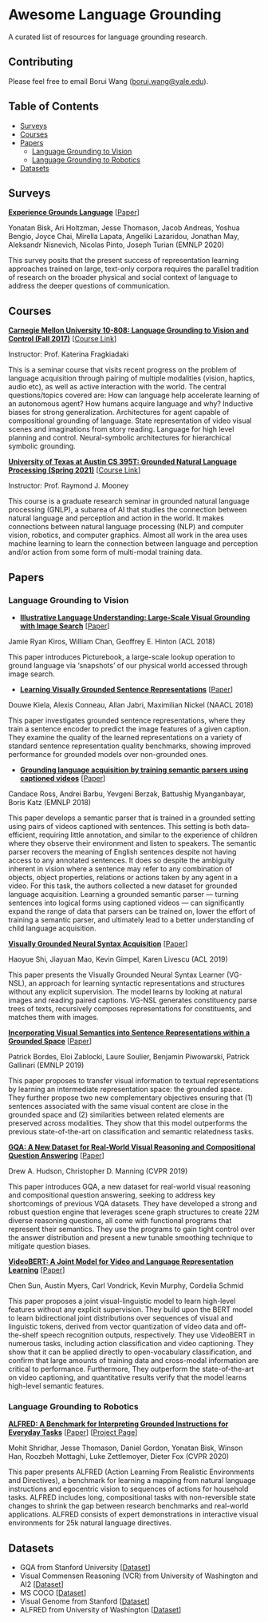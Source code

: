 # Awesome Language Grounding

A curated list of resources for language grounding research.

## Contributing
Please feel free to email Borui Wang (borui.wang@yale.edu).

## Table of Contents

- [Surveys](#surveys)
- [Courses](#courses)
- [Papers](#papers)
  - [Language Grounding to Vision](#vision)
  - [Language Grounding to Robotics](#robotics)
- [Datasets](#datasets)

## Surveys


[**Experience Grounds Language**](https://arxiv.org/pdf/2004.10151.pdf) [[Paper](https://arxiv.org/pdf/2004.10151.pdf)]

Yonatan Bisk, Ari Holtzman, Jesse Thomason, Jacob Andreas, Yoshua Bengio, Joyce Chai, Mirella Lapata, Angeliki Lazaridou, Jonathan May, Aleksandr Nisnevich, Nicolas Pinto, Joseph Turian (EMNLP 2020)

This survey posits that the present success of representation learning approaches trained on large, text-only corpora requires the parallel tradition of research on the broader physical and social context of language to address the deeper questions of communication.


## Courses

[**Carnegie Mellon University 10-808: Language Grounding to Vision and Control (Fall 2017)**](https://katefvision.github.io/LanguageGrounding/) [[Course Link](https://katefvision.github.io/LanguageGrounding/)]

Instructor: Prof. Katerina Fragkiadaki

This is a seminar course that visits recent progress on the problem of language acquisition through pairing of multiple modalities (vision, haptics, audio etc), as well as active interaction with the world. The central questions/topics covered are: How can language help accelerate learning of an autonomous agent? How humans acquire language and why? Inductive biases for strong generalization. Architectures for agent capable of compositional grounding of language. State representation of video visual scenes and imaginations from story reading. Language for high level planning and control. Neural-symbolic architectures for hierarchical symbolic grounding.


[**University of Texas at Austin CS 395T: Grounded Natural Language Processing (Spring 2021)**](https://www.cs.utexas.edu/~mooney/gnlp/) [[Course Link](https://www.cs.utexas.edu/~mooney/gnlp/)]

Instructor: Prof. Raymond J. Mooney

This course is a graduate research seminar in grounded natural language processing (GNLP), a subarea of AI that studies the connection between natural language and perception and action in the world. It makes connections between natural language processing (NLP) and computer vision, robotics, and computer graphics. Almost all work in the area uses machine learning to learn the connection between language and perception and/or action from some form of multi-modal training data.


## Papers
### Language Grounding to Vision

* [**Illustrative Language Understanding:
Large-Scale Visual Grounding with Image Search**](https://www.aclweb.org/anthology/P18-1085.pdf) [[Paper](https://www.aclweb.org/anthology/P18-1085.pdf)]

Jamie Ryan Kiros, William Chan, Geoffrey E. Hinton (ACL 2018)

This paper introduces Picturebook, a large-scale lookup operation to ground language via ‘snapshots’ of our physical world accessed through image search.

* [**Learning Visually Grounded Sentence Representations**](https://arxiv.org/pdf/1707.06320.pdf) [[Paper](https://arxiv.org/pdf/1707.06320.pdf)]

Douwe Kiela, Alexis Conneau, Allan Jabri, Maximilian Nickel (NAACL 2018)

This paper investigates grounded sentence representations, where they train a sentence encoder to predict the image features of a given caption. They examine the quality of the learned representations on a variety of standard sentence representation quality benchmarks, showing improved performance for grounded models over non-grounded ones. 

* [**Grounding language acquisition by training semantic parsers using captioned videos**](https://www.aclweb.org/anthology/D18-1285.pdf) [[Paper](https://www.aclweb.org/anthology/D18-1285.pdf)]

Candace Ross, Andrei Barbu, Yevgeni Berzak, Battushig Myanganbayar, Boris Katz (EMNLP 2018)

This paper develops a semantic parser that is trained in a grounded setting using pairs of videos captioned with sentences. This setting is both data-efficient, requiring little annotation, and similar to the experience of children where they observe their environment and listen to speakers. The semantic parser recovers the meaning of English sentences despite not having access to any annotated sentences. It does so despite the ambiguity inherent in vision where a sentence may refer to any combination of objects, object properties, relations or actions taken by any agent in a video. For this task, the authors collected a new dataset for grounded language acquisition. Learning a grounded semantic parser — turning sentences into logical forms using captioned videos — can significantly expand the range of data that parsers can be trained on, lower the effort of training a semantic parser, and ultimately lead to a better understanding of child language acquisition. 

[**Visually Grounded Neural Syntax Acquisition**](https://arxiv.org/abs/1906.02890) [[Paper](https://arxiv.org/abs/1906.02890)]

Haoyue Shi, Jiayuan Mao, Kevin Gimpel, Karen Livescu (ACL 2019)

This paper presents the Visually Grounded Neural Syntax Learner (VG-NSL), an approach for learning syntactic representations and structures without any explicit supervision. The model learns by looking at natural images and reading paired captions. VG-NSL generates constituency parse trees of texts, recursively composes representations for constituents, and matches them with images.

[**Incorporating Visual Semantics into Sentence Representations within a Grounded Space**](https://www.aclweb.org/anthology/D19-1064.pdf) [[Paper](https://www.aclweb.org/anthology/D19-1064.pdf)]

Patrick Bordes, Eloi Zablocki, Laure Soulier, Benjamin Piwowarski, Patrick Gallinari (EMNLP 2019)

This paper proposes to transfer visual information to textual representations by learning an intermediate representation space: the grounded space. They further propose two new complementary objectives ensuring that (1) sentences associated with the same visual content are close in the grounded space and (2) similarities between related elements are preserved across modalities. They show that this model outperforms the previous state-of-the-art on classification and semantic relatedness tasks.


[**GQA: A New Dataset for Real-World Visual Reasoning and Compositional Question Answering**](https://arxiv.org/pdf/1902.09506.pdf) [[Paper](https://arxiv.org/pdf/1902.09506.pdf)]

Drew A. Hudson, Christopher D. Manning (CVPR 2019)

This paper introduces GQA, a new dataset for real-world visual reasoning and compositional question answering, seeking to address key shortcomings of previous VQA datasets. They have developed a strong and robust question engine that leverages scene graph structures to create 22M diverse reasoning questions, all come with functional programs that represent their semantics. They use the programs to gain tight control over the answer distribution and present a new tunable smoothing technique to mitigate question biases.

[**VideoBERT: A Joint Model for Video and Language Representation Learning**](https://arxiv.org/pdf/1904.01766.pdf) [[Paper](https://arxiv.org/pdf/1904.01766.pdf)]

Chen Sun, Austin Myers, Carl Vondrick, Kevin Murphy, Cordelia Schmid

This paper proposes a joint visual-linguistic model to learn high-level features without any explicit supervision. They build upon the BERT model to learn bidirectional joint distributions over sequences of visual and linguistic tokens, derived from vector quantization of video data and off-the-shelf speech recognition outputs, respectively. They use VideoBERT in numerous tasks, including action classification and video captioning. They show that it can be applied directly to open-vocabulary classification, and confirm that large amounts of training data and cross-modal information are critical to performance. Furthermore, They outperform the state-of-the-art on video captioning, and quantitative results verify that the model learns high-level semantic features.



### Language Grounding to Robotics

[**ALFRED: A Benchmark for Interpreting Grounded Instructions for Everyday Tasks**](https://arxiv.org/pdf/1912.01734.pdf) [[Paper](https://arxiv.org/pdf/1912.01734.pdf)] [[Project Page](https://askforalfred.com/)]

Mohit Shridhar, Jesse Thomason, Daniel Gordon, Yonatan Bisk, Winson Han, Roozbeh Mottaghi, Luke Zettlemoyer, Dieter Fox (CVPR 2020)

This paper presents ALFRED (Action Learning From Realistic Environments and Directives), a benchmark for learning a mapping from natural language instructions and egocentric vision to sequences of actions for household tasks. ALFRED includes long, compositional tasks with non-reversible state changes to shrink the gap between research benchmarks and real-world applications. ALFRED consists of expert demonstrations in interactive visual environments for 25k natural language directives. 

## Datasets

* GQA from Stanford University [[Dataset](https://cs.stanford.edu/people/dorarad/gqa/vis.html)]
* Visual Commensen Reasoning (VCR) from University of Washington and AI2 [[Dataset](https://visualcommonsense.com/)]
* MS COCO [[Dataset](https://cocodataset.org/#home)]
* Visual Genome from Stanford [[Dataset](https://visualgenome.org/)]
* ALFRED from University of Washington [[Dataset](https://askforalfred.com/)]
